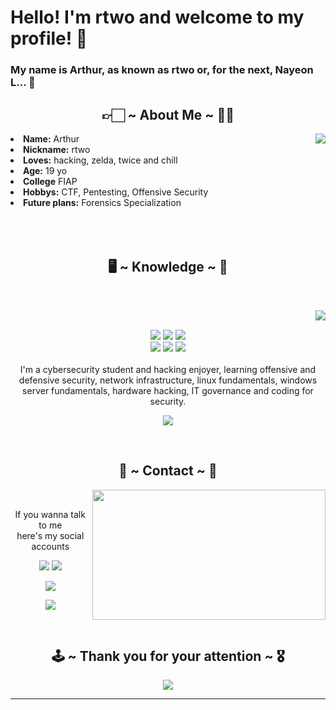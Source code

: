# Hello! I'm rtwo and welcome to my profile! 🤟
### My name is Arthur, as known as rtwo or, for the next, Nayeon L... 💫

<div>
<h2 align="center"> 👉🏻 ~ About Me ~ 🤚🏻 </h2>
  <div align="center">
<img src="https://64.media.tumblr.com/5ec391e31017e047524c26b3c2ee973d/d364dfee054971d7-e1/s400x600/a31253cdd62b225f649b1c603a49b52a348d172e.gifv" align="right">
  </div>
<li>
 <b>Name:</b> Arthur</li>
<li>
<b>Nickname:</b> rtwo
</li>
<li>
<b>Loves:</b> hacking, zelda, twice and chill 
</li>
<li>
<b>Age:</b> 19 yo
</li>
<li>
<b>College</b> FIAP
</li>
<li>
<b>Hobbys:</b> CTF, Pentesting, Offensive Security
</li>
<li>
<b>Future plans:</b> Forensics Specialization
</li>
<br><br><br>
</div>

<div>
<h2 align="center">           🖥️ ~ Knowledge ~ 🔎</h2>
 <br>
<p>
  <div align="center">
<img src="https://64.media.tumblr.com/f44c3872ac6870a814e434b80149a990/add5707403c4c67b-b5/s400x600/fb43910ddb881354349cbc60b818c25e4eda1eeb.gifv" align="right">
  </div>
</div>
<div>
  <br>
<p align="center"><img src="https://camo.githubusercontent.com/983b8005f3b6a46ede5c2018db0b4daabf9f96414d66ae6fe5a5769644ff0d5b/68747470733a2f2f696d672e736869656c64732e696f2f7374617469632f76313f7374796c653d666f722d7468652d6261646765266d6573736167653d4b616c692b4c696e757826636f6c6f723d353537433934266c6f676f3d4b616c692b4c696e7578266c6f676f436f6c6f723d464646464646266c6162656c3d"/> <img src="https://camo.githubusercontent.com/39bd065cf7c5bce7b56af10b4d8bbfc153624ebdb72297e6084256ea689d628a/68747470733a2f2f696d672e736869656c64732e696f2f7374617469632f76313f7374796c653d666f722d7468652d6261646765266d6573736167653d57696e646f77732b313126636f6c6f723d303037384434266c6f676f3d57696e646f77732b3131266c6f676f436f6c6f723d464646464646266c6162656c3d"/> <img src="https://camo.githubusercontent.com/10ae5199b118422c3321e5df57a32b1f398d7c1b8f7ce6cd09d75f85d599fd10/68747470733a2f2f696d672e736869656c64732e696f2f7374617469632f76313f7374796c653d666f722d7468652d6261646765266d6573736167653d436973636f26636f6c6f723d314241304437266c6f676f3d436973636f266c6f676f436f6c6f723d464646464646266c6162656c3d"/><br>
 <img src="https://camo.githubusercontent.com/137ec190ec7cf120cd4184f04474d452f6d475575dfc7fdf79fc1ed51022857c/68747470733a2f2f696d672e736869656c64732e696f2f7374617469632f76313f7374796c653d666f722d7468652d6261646765266d6573736167653d4c696e757826636f6c6f723d323232323232266c6f676f3d4c696e7578266c6f676f436f6c6f723d464343363234266c6162656c3d"/> <img src="https://camo.githubusercontent.com/3df944c2b99f86f1361df72285183e890f11c52d36dfcd3c2844c6823c823fc1/68747470733a2f2f696d672e736869656c64732e696f2f7374617469632f76313f7374796c653d666f722d7468652d6261646765266d6573736167653d507974686f6e26636f6c6f723d333737364142266c6f676f3d507974686f6e266c6f676f436f6c6f723d464646464646266c6162656c3d"/> <img src="https://camo.githubusercontent.com/e441f9cf58621de92931484968e863e266883523bec6d151b208475ba05ee941/68747470733a2f2f696d672e736869656c64732e696f2f7374617469632f76313f7374796c653d666f722d7468652d6261646765266d6573736167653d5472794861636b4d6526636f6c6f723d323132433432266c6f676f3d5472794861636b4d65266c6f676f436f6c6f723d464646464646266c6162656c3d"/> <br><br>
I'm a cybersecurity student and hacking enjoyer, learning offensive and defensive security, network infrastructure, linux fundamentals, windows server fundamentals, hardware hacking, IT governance and coding for security.
</p>

<p align="center" >  
  <a href="https://github.com/ArthurTunes/github-readme-stats"> 
<img  src="https://github-readme-stats.vercel.app/api?username=ArthurTunes&&show_icons=true&theme=radical"/>
  </a>
  </p>


<br>
<h2 align="center">           🔮 ~ Contact ~ 📡</h2>
  <div align="center">
<img src="https://64.media.tumblr.com/f9ccf7b06f862590a5bc0acf8ac8cd50/5375fa35084f07ea-62/s540x810/a8c07d17fb6b583e47a565dd311d733d28eff613.gifv" align="right" width="373.5px" height="208.5px">
  </div>
<br>
<p align="center">If you wanna talk to me <br>
here's my social accounts</p>
<p align="center"><a href="https://www.linkedin.com/in/arthur-tunes-811945232/" target="_blank"><img src="https://camo.githubusercontent.com/12d696c039b7e718da27138d78a1a5e2dadcb331ad441652c1ce2df0d8f2ef41/68747470733a2f2f696d672e736869656c64732e696f2f7374617469632f76313f7374796c653d666f722d7468652d6261646765266d6573736167653d4c696e6b6564496e26636f6c6f723d304136364332266c6f676f3d4c696e6b6564496e266c6f676f436f6c6f723d464646464646266c6162656c3d"/></a> <a href="https://www.twitch.tv/rtwotoons" target="_blank"><img src="https://camo.githubusercontent.com/dcf2628f2eefecb5cd4a450ff1297ed75ca8707ce19a2fd8d6dae14f13034564/68747470733a2f2f696d672e736869656c64732e696f2f7374617469632f76313f7374796c653d666f722d7468652d6261646765266d6573736167653d54776974636826636f6c6f723d393134364646266c6f676f3d547769746368266c6f676f436f6c6f723d464646464646266c6162656c3d"/></a></p>
<p align="center"><a href="https://tryhackme.com/p/nayeonlindinha" target="_blank"><img src="https://camo.githubusercontent.com/e441f9cf58621de92931484968e863e266883523bec6d151b208475ba05ee941/68747470733a2f2f696d672e736869656c64732e696f2f7374617469632f76313f7374796c653d666f722d7468652d6261646765266d6573736167653d5472794861636b4d6526636f6c6f723d323132433432266c6f676f3d5472794861636b4d65266c6f676f436f6c6f723d464646464646266c6162656c3d"/></a></p>
<p align="center"><a href="https://twitter.com/arthurtunes" target="_blank"><img src="https://camo.githubusercontent.com/0bd066115a3d5d3b06c206ac73e483bc237e6ff7c61f9ba3262e683581de9718/68747470733a2f2f696d672e736869656c64732e696f2f7374617469632f76313f7374796c653d666f722d7468652d6261646765266d6573736167653d5477697474657226636f6c6f723d314441314632266c6f676f3d54776974746572266c6f676f436f6c6f723d464646464646266c6162656c3d"/></a></p>
</div>
<br>
<div>
<h2 align="center">🕹️ ~ Thank you for your attention  ~ 🎖️</h2>
<div align="center">
<img src="https://64.media.tumblr.com/bff56fa2da18ca59416bd24c4ea78d7e/3f217c135d92b8eb-9c/s400x600/67e17f3f86a39cdad8f34c430b8f087c20cf9e45.gifv">
</div>
<hr>
</div>
</div>
    </center>
</body>
